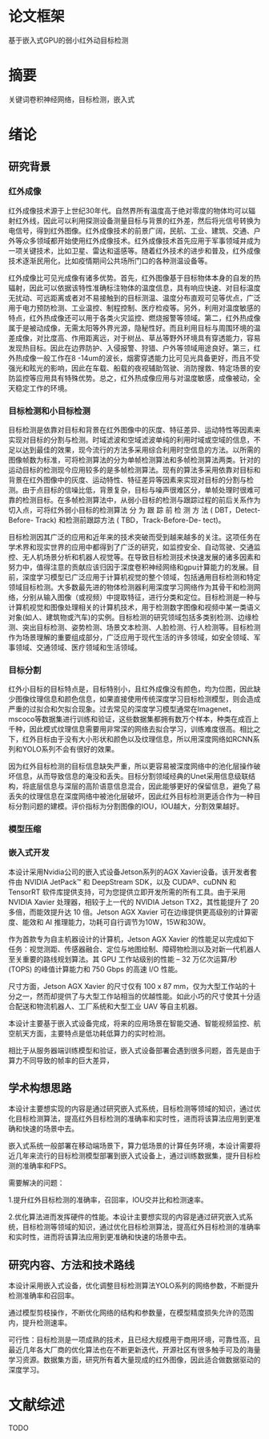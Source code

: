 # 论文框架
基于嵌入式GPU的弱小红外动目标检测
# 摘要

关键词卷积神经网络，目标检测，嵌入式
# 绪论

## 研究背景

### 红外成像


红外成像技术源于上世纪30年代。自然界所有温度高于绝对零度的物体均可以辐射红外线，因此可以利用探测设备测量目标与背景的红外差，然后将光信号转换为电信号，得到红外图像。红外成像技术的前景广阔，民航、工业、建筑、交通、户外等众多领域都开始使用红外成像技术。红外成像技术首先应用于军事领域并成为一项关键技术，比如卫星、雷达和遥感等。随着红外技术的进步和普及，红外成像技术逐渐民用化，比如疫情期间公共场所门口的各种测温设备等。

红外成像比可见光成像有诸多优势。首先，红外图像基于目标物体本身的自发的热辐射，因此可以依据该特性准确标注物体的温度信息，具有响应快速、对目标温度无扰动、可远距离或者对不易接触到的目标测温、温度分布直观可见等优点，广泛用于电力预防检测、工业温控、制程控制、医疗检疫等。另外，利用对温度敏感的特点，红外热成像还可以用于各类火灾监控、燃烧报警等领域。第二，红外热成像属于是被动成像，无需太阳等外界光源，隐秘性好。而且利用目标与周围环境的温差成像，对比度高、作用距离远，对于树丛、草丛等野外环境具有穿透能力，容易发现热目标。因此在边界防护、入侵报警、狩猎、户外等领域用途良好。第三，红外热成像一般工作在8 -14um的波长，烟雾穿透能力比可见光具备更好，而且不受强光和眩光的影响，因此在车载、船载的夜视辅助驾驶、消防搜救、特定场景的安防监控等应用具有特殊优势。总之，红外热成像应用与对温度敏感，成像被动，全天稳定工作的环境。

### 目标检测和小目标检测

目标检测是依靠对目标和背景在红外图像中的灰度、特征差异、运动特性等因素来实现对目标的分割与检测。时域滤波和空域滤波单纯的利用时域或空域的信息，不足以达到最佳的效果，现今流行的方法多采用综合利用时空信息的方法。以所需的图像帧数为标准，可将检测算法的分为单帧检测算法和多帧检测算法两类。针对的运动目标的检测现今应用较多的是多帧检测算法。现有的算法多采用依靠对目标和背景在红外图像中的灰度、运动特性、特征差异等因素来实现对目标的分割与检测。由于点目标的信噪比低，背景复杂，目标与噪声很难区分，单帧处理时很难可靠的检测目标。在多帧检测算法中，从弱小目标的检测与跟踪过程的前后关系作为切入点，可将红外弱小目标的检测算法 分 为 跟 踪 前 检 测 方 法 ( DBT，Detect-Before- Track) 和检测前跟踪方法 ( TBD，Track-Before-De- tect)。



目标检测因其广泛的应用和近年来的技术突破而受到越来越多的关注。这项任务在学术界和现实世界的应用中都得到了广泛的研究，如监控安全、自动驾驶、交通监控、无人机场景分析和机器人视觉等。在导致目标检测技术快速发展的诸多因素和努力中，值得注意的贡献应该归因于深度卷积神经网络和gpu计算能力的发展。目前，深度学习模型已广泛应用于计算机视觉的整个领域，包括通用目标检测和特定领域目标检测。大多数最先进的物体检测器利用深度学习网络作为其骨干和检测网络，分别从输入图像（或视频）中提取特征，进行分类和定位。目标检测是一种与计算机视觉和图像处理相关的计算机技术，用于检测数字图像和视频中某一类语义对象(如人、建筑物或汽车)的实例。目标检测的研究领域包括多类别检测、边缘检测、突出目标检测、姿势检测、场景文本检测、人脸检测、行人检测等。目标检测作为场景理解的重要组成部分，广泛应用于现代生活的许多领域，如安全领域、军事领域、交通领域、医疗领域和生活领域。

### 目标分割

红外小目标的目标特点是，目标特别小，且红外成像没有颜色，均为位图，因此缺少图像纹理信息和颜色信息，如果直接使用传统深度学习目标检测模型，则会造成严重的过拟合和欠拟合现象。过去常见的深度学习模型通常在Imagenet，mscoco等数据集进行训练和验证，这些数据集都拥有数万个样本，种类在成百上千种，因此模式纹理信息需要用非常深的网络去拟合学习，训练难度很高。相比之下，红外目标由于没有大小形状和颜色以及纹理信息，所以用深度网络如RCNN系列和YOLO系列不会有很好的效果。

因为红外目标检测的目标信息缺失严重，所以更容易被深度网络中的池化层操作破坏信息，从而导致信息的淹没和丢失。目标分割领域经典的Unet采用信息级联结构，将底层信息与深层的高阶语意信息混合，因此能够更好的保留信息，避免了易丢失的纹理信息在深度网络中被池化层破坏，因此红外目标检测更适合作为一种目标分割问题的建模。评价指标为分割图像的IOU，IOU越大，分割效果越好。



### 模型压缩


### 嵌入式开发

本设计采用Nvidia公司的嵌入式设备Jetson系列的AGX Xavier设备。该开发者套件由 NVIDIA JetPack™ 和 DeepStream SDK，以及 CUDA®、cuDNN 和 TensorRT 软件库提供支持，可为您提供立即开发所需的所有工具。由于采用 NVIDIA Xavier 处理器，相较于上一代的 NVIDIA Jetson TX2，其性能提升了 20 多倍，而能效提升达 10 倍。Jetson AGX Xavier 可在边缘提供更高级别的计算密度、能效和 AI 推理能力，功耗可自行调节为10W，15W和30W。

作为首款专为自主机器设计的计算机，Jetson AGX Xavier 的性能足以完成如下任务：视觉测距、传感器融合、定位与地图绘制、障碍物检测以及对新一代机器人至关重要的路线规划算法。其 GPU 工作站级别的性能 – 32 万亿次运算/秒 (TOPS) 的峰值计算能力和 750 Gbps 的高速 I/O 性能。

尺寸方面，Jetson AGX Xavier 的尺寸仅有 100 x 87 mm，仅为大型工作站的十分之一，然而却提供了与大型工作站相当的优越性能。如此小巧的尺寸使其十分适合配送和物流机器人、工厂系统和大型工业 UAV 等自主机器。

本设计主要基于嵌入式设备完成，将来的应用场景在智能交通、智能视频监控、航空航天方面，主要特点是低功耗低算力的实时检测。

相比于从服务器端训练模型和验证，嵌入式设备部署会遇到很多问题，首先是由于算力不同导致的帧率的巨大差异，





## 学术构想思路
本设计主要想实现的内容是通过研究嵌入式系统，目标检测等领域的知识，通过优化目标检测算法，提高红外目标检测的准确率和实时性，进而将该算法应用到更准确和快速的场景中去。


嵌入式系统一般部署在移动端场景下，算力低场景的计算任务环境，本设计需要将近几年来流行的目标检测模型部署到嵌入式设备上，通过训练数据集，提升目标检测的准确率和FPS。

需要解决的问题：

1.提升红外目标检测的准确率，召回率，IOU交并比和检测速率。

2.优化算法进而发挥硬件的性能。本设计主要想实现的内容是通过研究嵌入式系统，目标检测等领域的知识，通过优化目标检测算法，提高红外目标检测的准确率和实时性，进而将该算法应用到更准确和快速的场景中去。



## 研究内容、方法和技术路线


本设计采用嵌入式设备，优化调整目标检测算法YOLO系列的网络参数，不断提升检测准确率和召回率。

通过模型剪枝操作，不断优化网络的结构和参数量，在模型精度损失允许的范围内，提升检测速率。



可行性：目标检测是一项成熟的技术，且已经大规模用于商用环境，可靠性高，且最近几年各大厂商的优化算法也在不断更新迭代，开源社区有很多触手可及的海量学习资源。数据集方面，研究所有着大量现成的红外图像，因此适合做数据驱动的深度学习。
# 文献综述

TODO
#
